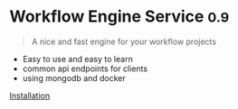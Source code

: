 <!-- _coverpage.md -->

<!-- ![logo](_media/icon.svg) -->

# Workflow Engine Service <small>0.9</small>

> A nice and fast engine for your workflow projects

- Easy to use and easy to learn
- common api endpoints for clients
- using mongodb and docker

[Installation](/installation.md)